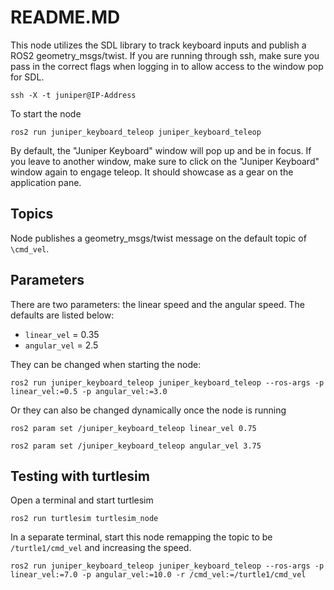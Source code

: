 # README.MD

This node utilizes the SDL library to track keyboard inputs and publish a ROS2 geometry_msgs/twist. If you are running through ssh, make sure you pass in the correct flags when logging in to allow access to the window pop for SDL. 

```
ssh -X -t juniper@IP-Address
```

To start the node 

```
ros2 run juniper_keyboard_teleop juniper_keyboard_teleop
```

By default, the "Juniper Keyboard" window will pop up and be in focus. If you leave to another window, make sure to click on the "Juniper Keyboard" window again to engage teleop. It should showcase as a gear on the application pane.

## Topics
Node publishes a geometry_msgs/twist message on the default topic of `\cmd_vel`.

## Parameters
There are two parameters: the linear speed and the angular speed. The defaults are listed below:
- `linear_vel` = 0.35
- `angular_vel` = 2.5

They can be changed when starting the node:
```
ros2 run juniper_keyboard_teleop juniper_keyboard_teleop --ros-args -p linear_vel:=0.5 -p angular_vel:=3.0
```

Or they can also be changed dynamically once the node is running

```
ros2 param set /juniper_keyboard_teleop linear_vel 0.75
```
```
ros2 param set /juniper_keyboard_teleop angular_vel 3.75
```

## Testing with turtlesim
Open a terminal and start turtlesim

```
ros2 run turtlesim turtlesim_node
```

In a separate terminal, start this node remapping the topic to be `/turtle1/cmd_vel` and increasing the speed. 
```
ros2 run juniper_keyboard_teleop juniper_keyboard_teleop --ros-args -p linear_vel:=7.0 -p angular_vel:=10.0 -r /cmd_vel:=/turtle1/cmd_vel
```